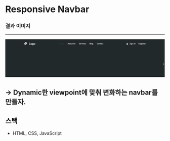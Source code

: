 # Responsive Navbar

### 결과 이미지

---

![responsive_navbar.gif](responsive_navbar.gif)

## → Dynamic한 viewpoint에 맞춰 변화하는 navbar를 만들자.

## 스택

- HTML, CSS, JavaScript